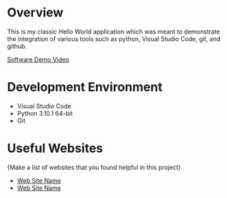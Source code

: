 # Overview

This is my classic Hello World application which was meant to demonstrate the integration of various tools such as python, Visual Studio Code, git, and github.

[Software Demo Video](https://youtu.be/V2LHj0gsVYs)


# Development Environment

* Visual Studio Code
* Python 3.10.1 64-bit
* Git
  
# Useful Websites

{Make a list of websites that you found helpful in this project}
* [Web Site Name](http://url.link.goes.here)
* [Web Site Name](http://url.link.goes.here)